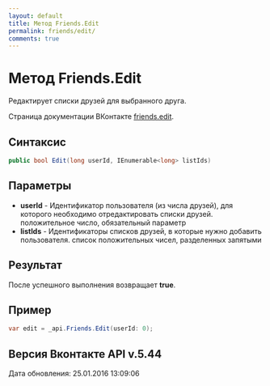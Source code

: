 ```yaml
---
layout: default
title: Метод Friends.Edit
permalink: friends/edit/
comments: true
---
```

# Метод Friends.Edit
Редактирует списки друзей для выбранного друга.

Страница документации ВКонтакте [friends.edit](https://vk.com/dev/friends.edit).

## Синтаксис
``` csharp
public bool Edit(long userId, IEnumerable<long> listIds)
```

## Параметры
+ **userId** - Идентификатор пользователя (из числа друзей), для которого необходимо отредактировать списки друзей. положительное число, обязательный параметр
+ **listIds** - Идентификаторы списков друзей, в которые нужно добавить пользователя. список положительных чисел, разделенных запятыми

## Результат
После успешного выполнения возвращает **true**.

## Пример
``` csharp
var edit = _api.Friends.Edit(userId: 0);
```

## Версия Вконтакте API v.5.44
Дата обновления: 25.01.2016 13:09:06
